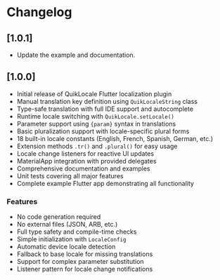 # Changelog

## [1.0.1]
 - Update the example and documentation.

## [1.0.0]
- Initial release of QuikLocale Flutter localization plugin
- Manual translation key definition using `QuikLocaleString` class
- Type-safe translation with full IDE support and autocomplete
- Runtime locale switching with `QuikLocale.setLocale()`
- Parameter support using `{param}` syntax in translations
- Basic pluralization support with locale-specific plural forms
- 18 built-in locale constants (English, French, Spanish, German, etc.)
- Extension methods `.tr()` and `.plural()` for easy usage
- Locale change listeners for reactive UI updates
- MaterialApp integration with provided delegates
- Comprehensive documentation and examples
- Unit tests covering all major features
- Complete example Flutter app demonstrating all functionality

### Features
- No code generation required
- No external files (JSON, ARB, etc.)
- Full type safety and compile-time checks
- Simple initialization with `LocaleConfig`
- Automatic device locale detection
- Fallback to base locale for missing translations
- Support for complex parameter substitution
- Listener pattern for locale change notifications
